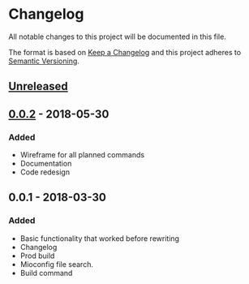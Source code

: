 # Changelog

All notable changes to this project will be documented in this file.

The format is based on [Keep a Changelog](http://keepachangelog.com/en/1.0.0/)
and this project adheres to [Semantic Versioning](http://semver.org/spec/v2.0.0.html).

## [Unreleased]

## [0.0.2] - 2018-05-30

### Added

* Wireframe for all planned commands
* Documentation
* Code redesign

## 0.0.1 - 2018-03-30

### Added

* Basic functionality that worked before rewriting
* Changelog
* Prod build
* Mioconfig file search.
* Build command

[Unreleased]: https://github.com/miolabs/miojs-cli/compare/v1.0.0...HEAD
[0.0.2]:  https://github.com/miolabs/miojs-cli/compare/v0.0.1...v0.0.2